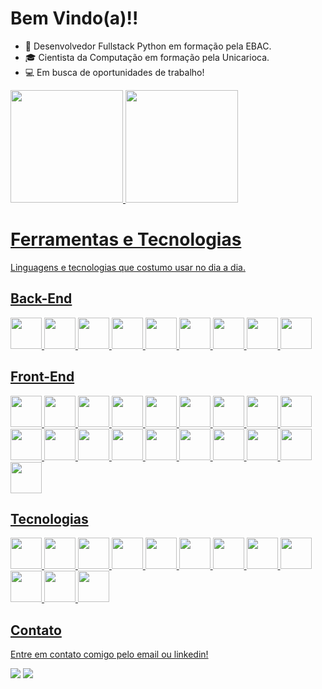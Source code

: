 # Bem Vindo(a)!!
- 🐍 Desenvolvedor Fullstack Python em formação pela EBAC.
- 🎓 Cientista da Computação em formação pela Unicarioca.
- 💻 Em busca de oportunidades de trabalho!

<div>
  <a href="https://github.com/JayfckZ">
  <img loading="lazy" height="180em" src="https://github-readme-stats.vercel.app/api/top-langs/?username=JayfckZ&layout=compact&langs_count=7&theme=dracula&locale=pt-br"/>
  <img loading="lazy" height="180em" src="https://github-readme-stats.vercel.app/api?username=JayfckZ&show_icons=true&theme=dracula&locale=pt-br"/>
</div>

# Ferramentas e Tecnologias
Linguagens e tecnologias que costumo usar no dia a dia.

## Back-End
<img src="https://cdn.jsdelivr.net/gh/devicons/devicon@latest/icons/python/python-original-wordmark.svg" width="50px"/> <img src="https://cdn.jsdelivr.net/gh/devicons/devicon@latest/icons/django/django-plain.svg" width="50px"/> <img src="https://cdn.jsdelivr.net/gh/devicons/devicon@latest/icons/numpy/numpy-original.svg" width="50px"/> <img src="https://cdn.jsdelivr.net/gh/devicons/devicon@latest/icons/cplusplus/cplusplus-original.svg" width="50px"/> <img src="https://cdn.jsdelivr.net/gh/devicons/devicon@latest/icons/csharp/csharp-original.svg" width="50px"/> <img src="https://cdn.jsdelivr.net/gh/devicons/devicon@latest/icons/java/java-original-wordmark.svg" width="50px"/> <img src="https://cdn.jsdelivr.net/gh/devicons/devicon@latest/icons/nodejs/nodejs-original-wordmark.svg" width="50px"/> <img src="https://cdn.jsdelivr.net/gh/devicons/devicon@latest/icons/npm/npm-original-wordmark.svg" width="50px"/> <img src="https://cdn.jsdelivr.net/gh/devicons/devicon@latest/icons/mysql/mysql-original-wordmark.svg" width="50px"/>
                
## Front-End
<img src="https://cdn.jsdelivr.net/gh/devicons/devicon@latest/icons/html5/html5-original.svg" width="50px"/> <img src="https://cdn.jsdelivr.net/gh/devicons/devicon@latest/icons/css3/css3-original.svg" width="50px"/> <img src="https://cdn.jsdelivr.net/gh/devicons/devicon@latest/icons/javascript/javascript-original.svg" width="50px"/> <img src="https://cdn.jsdelivr.net/gh/devicons/devicon@latest/icons/typescript/typescript-original.svg" width="50px"/> <img src="https://cdn.jsdelivr.net/gh/devicons/devicon@latest/icons/bootstrap/bootstrap-original-wordmark.svg" width="50px"/> <img src="https://cdn.jsdelivr.net/gh/devicons/devicon@latest/icons/jquery/jquery-plain-wordmark.svg" width="50px"/> <img src="https://cdn.jsdelivr.net/gh/devicons/devicon@latest/icons/less/less-plain-wordmark.svg" width="50px"/> <img src="https://cdn.jsdelivr.net/gh/devicons/devicon@latest/icons/sass/sass-original.svg" width="50px"/> <img src="https://cdn.jsdelivr.net/gh/devicons/devicon@latest/icons/nodejs/nodejs-original-wordmark.svg" width="50px"/> <img src="https://cdn.jsdelivr.net/gh/devicons/devicon@latest/icons/npm/npm-original-wordmark.svg" width="50px"/> <img src="https://cdn.jsdelivr.net/gh/devicons/devicon@latest/icons/json/json-original.svg" width="50px"/> <img src="https://cdn.jsdelivr.net/gh/devicons/devicon@latest/icons/eslint/eslint-original-wordmark.svg" width="50px"/> <img src="https://cdn.jsdelivr.net/gh/devicons/devicon@latest/icons/gulp/gulp-plain.svg" width="50px"/> <img src="https://cdn.jsdelivr.net/gh/devicons/devicon@latest/icons/grunt/grunt-original-wordmark.svg" width="50px"/> <img src="https://cdn.jsdelivr.net/gh/devicons/devicon@latest/icons/babel/babel-original.svg" width="50px"/> <img src="https://cdn.jsdelivr.net/gh/devicons/devicon@latest/icons/vuejs/vuejs-original-wordmark.svg" width="50px"/> <img src="https://cdn.jsdelivr.net/gh/devicons/devicon@latest/icons/vitejs/vitejs-original.svg" width="50px"/> <img src="https://cdn.jsdelivr.net/gh/devicons/devicon@latest/icons/react/react-original-wordmark.svg" width="50px"/> <img src="https://cdn.jsdelivr.net/gh/devicons/devicon@latest/icons/redux/redux-original.svg" width="50px"/>
          
## Tecnologias
<img src="https://cdn.jsdelivr.net/gh/devicons/devicon@latest/icons/vscode/vscode-original.svg" width="50px"/> <img src="https://cdn.jsdelivr.net/gh/devicons/devicon@latest/icons/pycharm/pycharm-original.svg" width="50px"/> <img src="https://cdn.jsdelivr.net/gh/devicons/devicon@latest/icons/unity/unity-original.svg" width="50px"/> <img src="https://cdn.jsdelivr.net/gh/devicons/devicon@latest/icons/vercel/vercel-original.svg" width="50px"/> <img src="https://cdn.jsdelivr.net/gh/devicons/devicon@latest/icons/git/git-original.svg" width="50px"/> <img src="https://cdn.jsdelivr.net/gh/devicons/devicon@latest/icons/github/github-original.svg" width="50px"/> <img src="https://cdn.jsdelivr.net/gh/devicons/devicon@latest/icons/windows8/windows8-original.svg" width="50px"/> <img src="https://cdn.jsdelivr.net/gh/devicons/devicon@latest/icons/powershell/powershell-original.svg" width="50px"/> <img src="https://cdn.jsdelivr.net/gh/devicons/devicon@latest/icons/canva/canva-original.svg" width="50px"/> <img src="https://cdn.jsdelivr.net/gh/devicons/devicon@latest/icons/figma/figma-original.svg" width="50px"/> <img src="https://cdn.jsdelivr.net/gh/devicons/devicon@latest/icons/devicon/devicon-original-wordmark.svg" width="50px"/> <img src="https://cdn.jsdelivr.net/gh/devicons/devicon@latest/icons/linkedin/linkedin-original.svg" width="50px"/>

## Contato
Entre em contato comigo pelo email ou linkedin!
<div>
  <a href = "mailto:joaomarcelo1015ba@gmail.com"><img loading="lazy" src="https://img.shields.io/badge/Gmail-D14836?style=for-the-badge&logo=gmail&logoColor=white" target="_blank"></a>
  <a href="https://www.linkedin.com/in/joaomarcelbatista" target="_blank"><img loading="lazy" src="https://img.shields.io/badge/-LinkedIn-%230077B5?style=for-the-badge&logo=linkedin&logoColor=white" target="_blank"></a>   
</div>
